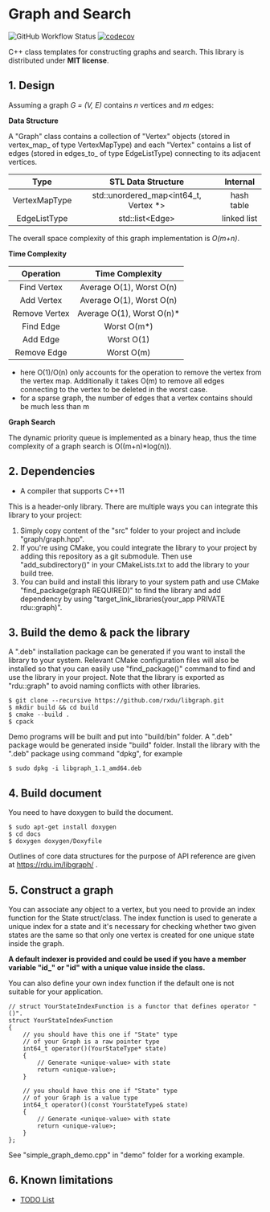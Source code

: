 # Graph and Search

![GitHub Workflow Status](https://github.com/rxdu/libgraph/workflows/CI/badge.svg)
[![codecov](https://codecov.io/gh/rxdu/libgraph/branch/master/graph/badge.svg)](https://codecov.io/gh/rxdu/libgraph)

C++ class templates for constructing graphs and search. This library is distributed under **MIT license**.

## 1. Design

Assuming a graph *G = (V, E)* contains *n* vertices and *m* edges:

**Data Structure**

A "Graph" class contains a collection of "Vertex" objects (stored in vertex_map_ of type VertexMapType) and each "Vertex" contains a list of edges (stored in edges_to_ of type EdgeListType) connecting to its adjacent vertices.

|     Type      |          STL Data Structure           |  Internal   |
| :-----------: | :-----------------------------------: | :---------: |
| VertexMapType | std::unordered_map<int64_t, Vertex *> | hash table  |
| EdgeListType  |           std::list\<Edge\>           | linked list |

The overall space complexity of this graph implementation is *O(m+n)*.

**Time Complexity**

|   Operation   |     Time Complexity      |
| :-----------: | :----------------------: |
|  Find Vertex  | Average O(1), Worst O(n) |
|  Add Vertex   | Average O(1), Worst O(n) |
| Remove Vertex | Average O(1), Worst O(n)* |
|   Find Edge   |       Worst  O(m*)       |
|   Add Edge    |       Worst  O(1)        |
|  Remove Edge  |       Worst  O(m)        |

* here O(1)/O(n) only accounts for the operation to remove the vertex from the vertex map. Additionally it takes O(m) to remove all edges connecting to the vertex to be deleted in the worst case.
* for a sparse graph, the number of edges that a vertex contains should be much less than m

**Graph Search**

The dynamic priority queue is implemented as a binary heap, thus the time complexity of a graph search is O((m+n)*log(n)).

## 2. Dependencies

* A compiler that supports C++11

This is a header-only library. There are multiple ways you can integrate this library to your project:

1. Simply copy content of the "src" folder to your project and include "graph/graph.hpp". 
2. If you're using CMake, you could integrate the library to your project by adding this repository as a git submodule. Then use "add_subdirectory()" in your CMakeLists.txt to add the library to your build tree.
3. You can build and install this library to your system path and use CMake "find_package(graph REQUIRED)" to find the library and add dependency by using "target_link_libraries(your_app PRIVATE rdu::graph)".

## 3. Build the demo & pack the library

A ".deb" installation package can be generated if you want to install the library to your system. Relevant CMake configuration files will also be installed so that you can easily use "find_package()" command to find and use the library in your project. Note that the library is exported as "rdu::graph" to avoid naming conflicts with other libraries.

```
$ git clone --recursive https://github.com/rxdu/libgraph.git
$ mkdir build && cd build
$ cmake --build .
$ cpack
```

Demo programs will be built and put into "build/bin" folder. A ".deb" package would be generated inside "build" folder. Install the library with the ".deb" package using command "dpkg", for example

```
$ sudo dpkg -i libgraph_1.1_amd64.deb
```

## 4. Build document

You need to have doxygen to build the document.

```
$ sudo apt-get install doxygen
$ cd docs
$ doxygen doxygen/Doxyfile
```

Outlines of core data structures for the purpose of API reference are given at https://rdu.im/libgraph/ .

## 5. Construct a graph

You can associate any object to a vertex, but you need to provide an index function for the State struct/class. The index function is used to generate a unique index for a state and it's necessary for checking whether two given states are the same so that only one vertex is created for one unique state inside the graph.

**A default indexer is provided and could be used if you have a member variable "id_" or "id" with a unique value inside the class.** 

You can also define your own index function if the default one is not suitable for your application.

```
// struct YourStateIndexFunction is a functor that defines operator "()". 
struct YourStateIndexFunction
{
    // you should have this one if "State" type 
    // of your Graph is a raw pointer type
    int64_t operator()(YourStateType* state)
    {
        // Generate <unique-value> with state
        return <unique-value>;
    }

    // you should have this one if "State" type 
    // of your Graph is a value type
    int64_t operator()(const YourStateType& state)
    {
        // Generate <unique-value> with state
        return <unique-value>;
    }
};
```

See "simple_graph_demo.cpp" in "demo" folder for a working example.

## 6. Known limitations

* [TODO List](./TODO.md)

